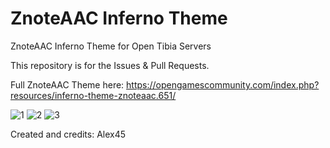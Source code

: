# ZnoteAAC Inferno Theme

ZnoteAAC Inferno Theme for Open Tibia Servers

This repository is for the Issues & Pull Requests.

Full ZnoteAAC Theme here: https://opengamescommunity.com/index.php?resources/inferno-theme-znoteaac.651/

![1](https://user-images.githubusercontent.com/89811188/170793764-579d397e-99eb-44bc-ac2c-06a2726994ec.png)
![2](https://user-images.githubusercontent.com/89811188/170793776-c4210a33-9466-4576-a24b-a05fc8396a1a.png)
![3](https://user-images.githubusercontent.com/89811188/170793770-e1090293-c103-4bab-bd51-6d4456569775.png)



Created and credits: Alex45
